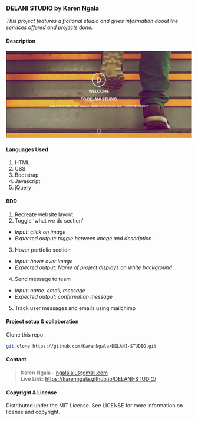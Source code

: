 ### **DELANI STUDIO** by Karen Ngala
_This project features a fictional studio and gives information about the services offered and projects done._

#### **Description**
![Website screenshot](images/screenshot.jpg?raw=true "Landing page screenshot")

#### **Languages Used**
1. HTML 
2. CSS
3. Bootstrap
4. Javascript
5. jQuery

#### **BDD**
1. Recreate website layout
2. Toggle 'what we do section'
* _Input: click on image_
* _Expected output: toggle between image and description_
3. Hover portfolio section
* _Input: hover over image_
* _Expected output: Name of project displays on white background_
4. Send message to team
* _Input: name. email, message_
* _Expected output: confirmation message_ 
5. Track user messages and emails using mailchimp

#### **Project setup & collaboration**
Clone this repo
```sh
git clone https://github.com/KarenNgala/DELANI-STUDIO.git
```

#### **Contact**
>Karen Ngala - ngalalalu@gmail.com <br>
>Live Link: https://karenngala.github.io/DELANI-STUDIO/

#### **Copyright & License**
Distributed under the MIT License. See LICENSE for more information on license and copyright. 
